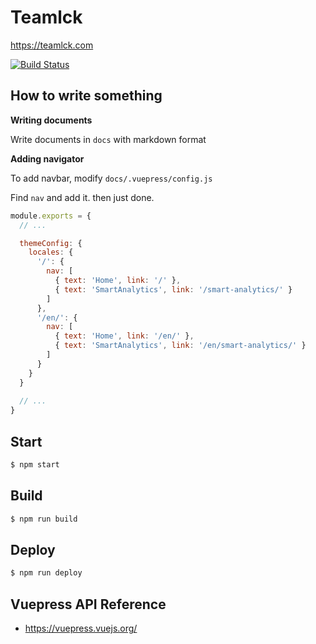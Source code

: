 # Teamlck

https://teamlck.com

[![Build Status](https://travis-ci.org/teamlck/teamlck.svg?branch=master)](https://travis-ci.org/teamlck/teamlck)

## How to write something

**Writing documents**

Write documents in `docs` with markdown format

**Adding navigator**

To add navbar, modify `docs/.vuepress/config.js`

Find `nav` and add it. then just done.

```javascript
module.exports = {
  // ... 

  themeConfig: {
    locales: {
      '/': {
        nav: [
          { text: 'Home', link: '/' },
          { text: 'SmartAnalytics', link: '/smart-analytics/' }
        ]
      },
      '/en/': {
        nav: [
          { text: 'Home', link: '/en/' },
          { text: 'SmartAnalytics', link: '/en/smart-analytics/' }
        ]
      }
    }
  }
  
  // ...
}
```


## Start
```bash
$ npm start
```

## Build
```bash
$ npm run build
```

## Deploy
```bash
$ npm run deploy
```

## Vuepress API Reference
* https://vuepress.vuejs.org/

